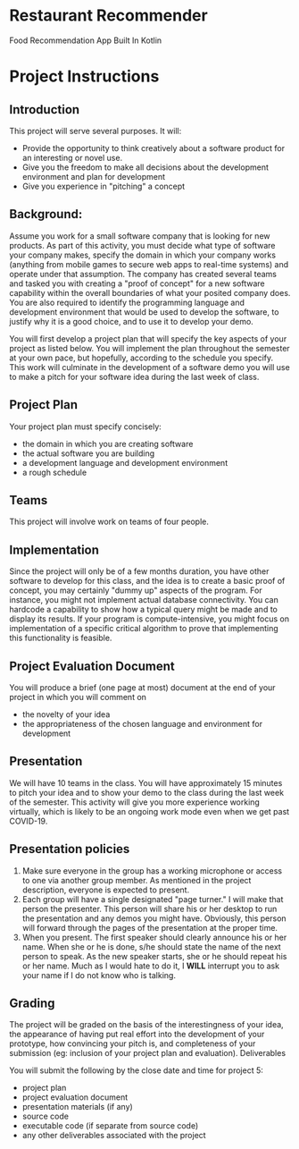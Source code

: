 # Restaurant Recommender
Food Recommendation App Built In Kotlin

# Project Instructions
## Introduction
This project will serve several purposes. It will:

- Provide the opportunity to think creatively about a software product for an interesting or novel use.
- Give you the freedom to make all decisions about the development environment and plan for development
- Give you experience in "pitching" a concept

## Background:
Assume you work for a small software company that is looking for new products. As part of this activity, you must decide what type of software your company makes, specify the domain in which your company works (anything from mobile games to secure web apps to real-time systems) and operate under that assumption. The company has created several teams and tasked you with creating a "proof of concept" for a new software capability within the overall boundaries of what your posited company does. You are also required to identify the programming language and development environment that would be used to develop the software, to justify why it is a good choice, and to use it to develop your demo.

You will first develop a project plan that will specify the key aspects of your project as listed below. You will implement the plan throughout the semester at your own pace, but hopefully, according to the schedule you specify. This work will culminate in the development of a software demo you will use to make a pitch for your software idea during the last week of class.

## Project Plan 
Your project plan must specify concisely:
- the domain in which you are creating software
- the actual software you are building
- a development language and development environment
- a rough schedule

## Teams
This project will involve work on teams of four people. 

## Implementation
Since the project will only be of a few months duration, you have other software to develop for this class, and the idea is to create a basic proof of concept, you may certainly "dummy up" aspects of the program. For instance, you might not implement actual database connectivity. You can hardcode a capability to show how a typical query might be made and to display its results. If your program is compute-intensive, you might focus on implementation of a specific critical algorithm to prove that implementing this functionality is feasible.

## Project Evaluation Document
You will produce a brief (one page at most) document at the end of your project in which you will comment on
- the novelty of your idea
- the appropriateness of the chosen language and environment for development

## Presentation
We will have 10 teams in the class. You will have approximately 15 minutes to pitch your idea and to show your demo to the class during the last week of the semester. This activity will give you more experience working virtually, which is likely to be an ongoing work mode even when we get past COVID-19.

## Presentation policies
1. Make sure everyone in the group has a working microphone or access to one via another group member. As mentioned in the project description, everyone is expected to present.
2. Each group will have a single designated "page turner."  I will make that person the presenter. This person will share his or her desktop to run the presentation and any demos you might have. Obviously, this person will forward through the pages of the presentation at the proper time.
3. When you present. The first speaker should clearly announce his or her name. When she or he is done, s/he should state the name of the next person to speak. As the new speaker starts, she or he should repeat his or her name. Much as I would hate to do it, I **WILL** interrupt you to ask your name if I do not know who is talking.

## Grading
The project will be graded on the basis of the interestingness of your idea, the appearance of having put real effort into the development of your prototype, how convincing your pitch is, and completeness of your submission (eg: inclusion of your project plan and evaluation).
Deliverables

You will submit the following by the close date and time for project 5:

- project plan
- project evaluation document
- presentation materials (if any)
- source code
- executable code (if separate from source code)
- any other deliverables associated with the project
